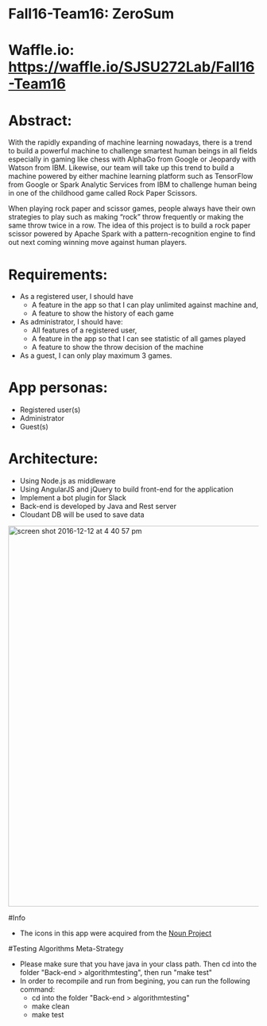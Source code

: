 # Fall16-Team16: ZeroSum
# Waffle.io: https://waffle.io/SJSU272Lab/Fall16-Team16

# Abstract:
With the rapidly expanding of machine learning nowadays, there is a trend to build a powerful machine to  challenge smartest human beings in all fields especially in gaming like chess with AlphaGo from Google or Jeopardy with Watson from IBM.  Likewise, our team will take up this trend to build a machine powered by either machine learning platform such as TensorFlow from Google or Spark Analytic Services from IBM to challenge human being in one of the childhood game called Rock Paper Scissors.


When playing rock paper and scissor games, people always have their own strategies to play such as making “rock” throw frequently or making the same throw twice in a row. The idea of this project is to build a rock paper scissor powered by Apache Spark with a pattern-recognition engine to find out next coming winning move against human players.

# Requirements:

- As a registered user, I should have
   + A feature in the app so that I can play unlimited against machine and,
   + A feature to show the history of each game
- As administrator, I should have:
   + All features of a registered user,
   + A feature in the app so that I can see statistic of all games played
   + A feature to show the throw decision of the machine
- As a guest, I can only play maximum 3 games.

# App personas:
- Registered user(s)
- Administrator
- Guest(s)

# Architecture:
- Using Node.js as middleware
- Using AngularJS and jQuery to build front-end for the application
- Implement a bot plugin for Slack
- Back-end is developed by Java and Rest server
- Cloudant DB will be used to save data
<img width="766" alt="screen shot 2016-12-12 at 4 40 57 pm" src="https://cloud.githubusercontent.com/assets/8787114/21122878/ce9cab48-c089-11e6-95c4-ae3dca621c5e.png">

#Info
- The icons in this app were acquired from the [Noun Project](http://www.thenounproject.com)

#Testing Algorithms Meta-Strategy
- Please make sure that you have java in your class path. Then cd into the folder "Back-end > algorithmtesting", then run "make test"
- In order to recompile and run from begining, you can run the following command:
  - cd into the folder "Back-end > algorithmtesting"
  - make clean
  - make test
